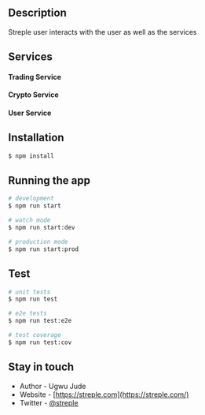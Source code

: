 

## Description

Streple user interacts with the user as well as the services

## Services
#### Trading Service
#### Crypto Service
#### User Service

## Installation

```bash
$ npm install
```

## Running the app

```bash
# development
$ npm run start

# watch mode
$ npm run start:dev

# production mode
$ npm run start:prod
```

## Test

```bash
# unit tests
$ npm run test

# e2e tests
$ npm run test:e2e

# test coverage
$ npm run test:cov
```



## Stay in touch

- Author - Ugwu Jude
- Website - [https://streple.com](https://streple.com/)
- Twitter - [@streple](https://twitter.com/streple)


